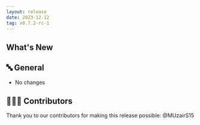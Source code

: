 ```yaml
---
layout: release
date: 2023-12-12
tag: v0.7.2-rc-1
---
```


## What's New
## 🔤 General
* No changes

## 👨🏽‍💻 Contributors

Thank you to our contributors for making this release possible:
@MUzairS15
